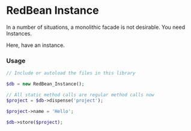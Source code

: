 RedBean Instance
==============

In a number of situations, a monolithic facade is not desirable. You need Instances.

Here, have an instance.

### Usage

```php
// Include or autoload the files in this library

$db = new RedBean_Instance();

// All static method calls are regular method calls now
$project = $db->dispense('project');

$project->name = 'Hello';

$db->store($project);
```
